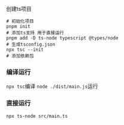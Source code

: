 创建ts项目

```
# 初始化项目
pnpm init
# 添加ts支持 用于直接运行
pnpm add -D ts-node typescript @types/node
# 生成tsconfig.json
npx tsc --init
# 添加依赖包
```

### 编译运行
`npx tsc`编译
`node ./dist/main.js`运行

### 直接运行
`npx ts-node src/main.ts`